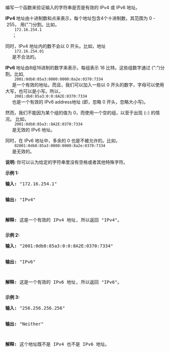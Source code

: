 <html>
 <body>
  <p>
   编写一个函数来验证输入的字符串是否是有效的 IPv4 或 IPv6 地址。
  </p>
  <p>
   <strong>
    IPv4
   </strong>
   地址由十进制数和点来表示，每个地址包含4个十进制数，其范围为 0 - 255， 用(".")分割。比如，
   <code>
    172.16.254.1
   </code>
   ；
  </p>
  <p>
   同时，IPv4 地址内的数不会以 0 开头。比如，地址
   <code>
    172.16.254.01
   </code>
   是不合法的。
  </p>
  <p>
   <strong>
    IPv6
   </strong>
   地址由8组16进制的数字来表示，每组表示 16 比特。这些组数字通过 (":")分割。比如,
   <code>
    2001:0db8:85a3:0000:0000:8a2e:0370:7334
   </code>
   是一个有效的地址。而且，我们可以加入一些以 0 开头的数字，字母可以使用大写，也可以是小写。所以，
   <code>
    2001:db8:85a3:0:0:8A2E:0370:7334
   </code>
   也是一个有效的 IPv6 address地址 (即，忽略 0 开头，忽略大小写)。
  </p>
  <p>
   然而，我们不能因为某个组的值为 0，而使用一个空的组，以至于出现 (::) 的情况。 比如，
   <code>
    2001:0db8:85a3::8A2E:0370:7334
   </code>
   是无效的 IPv6 地址。
  </p>
  <p>
   同时，在 IPv6 地址中，多余的 0 也是不被允许的。比如，
   <code>
    02001:0db8:85a3:0000:0000:8a2e:0370:7334
   </code>
   是无效的。
  </p>
  <p>
   <strong>
    说明:
   </strong>
   你可以认为给定的字符串里没有空格或者其他特殊字符。
  </p>
  <p>
   <strong>
    示例 1:
   </strong>
  </p>
  <pre>
<strong>输入:</strong> "172.16.254.1"

<strong>输出:</strong> "IPv4"

<strong>解释:</strong> 这是一个有效的 IPv4 地址, 所以返回 "IPv4"。
</pre>
  <p>
   <strong>
    示例 2:
   </strong>
  </p>
  <pre>
<strong>输入:</strong> "2001:0db8:85a3:0:0:8A2E:0370:7334"

<strong>输出:</strong> "IPv6"

<strong>解释:</strong> 这是一个有效的 IPv6 地址, 所以返回 "IPv6"。
</pre>
  <p>
   <strong>
    示例 3:
   </strong>
  </p>
  <pre>
<strong>输入:</strong> "256.256.256.256"

<strong>输出:</strong> "Neither"

<strong>解释:</strong> 这个地址既不是 IPv4 也不是 IPv6 地址。
</pre>
 </body>
</html>